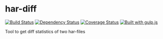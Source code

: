 har-diff
========

[![Build Status](http://img.shields.io/travis/stefanjudis/har-diff.svg?style=flat)](https://travis-ci.org/stefanjudis/har-diff) [![Dependency Status](http://img.shields.io/gemnasium/stefanjudis/har-diff.svg?style=flat)](https://gemnasium.com/stefanjudis/har-diff) [![Coverage Status](http://img.shields.io/coveralls/stefanjudis/har-diff.svg?style=flat)](https://coveralls.io/r/stefanjudis/har-diff?branch=master) [![Built with gulp.js](http://img.shields.io/badge/built%20with-gulp.js-red.svg?style=flat)](http://www.gulpjs.com)



Tool to get diff statistics of two har-files
